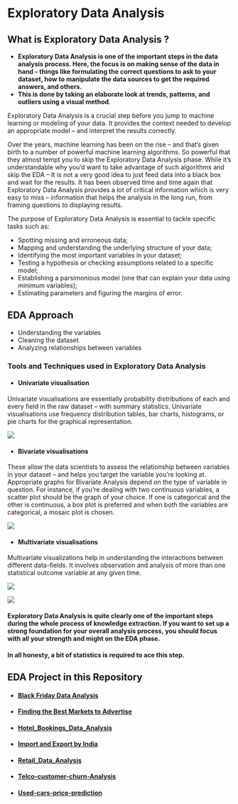 # Exploratory Data Analysis 

## What is Exploratory Data Analysis ?

- **Exploratory Data Analysis is one of the important steps in the data analysis process. Here, the focus is on making sense of the data in hand – things like formulating the correct questions to ask to your dataset, how to manipulate the data sources to get the required answers, and others.** 
- **This is done by taking an elaborate look at trends, patterns, and outliers using a visual method**.


Exploratory Data Analysis is a crucial step before you jump to machine learning or modeling of your data. 
It provides the context needed to develop an appropriate model – and interpret the results correctly.


Over the years, machine learning has been on the rise – and that’s given birth to a number of powerful machine learning algorithms. 
So powerful that they almost tempt you to skip the Exploratory Data Analysis phase. 
While it’s understandable why you’d want to take advantage of such algorithms and skip the EDA – It is not a very good idea to just feed data into a black box and wait for the results. 
It has been observed time and time again that Exploratory Data Analysis provides a lot of critical information which is very easy to miss – information that helps the analysis in the long run, from framing questions to displaying results.


The purpose of Exploratory Data Analysis is essential to tackle specific tasks such as:

- Spotting missing and erroneous data;
- Mapping and understanding the underlying structure of your data;
- Identifying the most important variables in your dataset;
- Testing a hypothesis or checking assumptions related to a specific model;
- Establishing a parsimonious model (one that can explain your data using minimum variables);
- Estimating parameters and figuring the margins of error.



## EDA Approach
- Understanding the variables
- Cleaning the dataset
- Analyzing relationships between variables



### Tools and Techniques used in Exploratory Data Analysis
- #### Univariate visualisation
Univariate visualisations are essentially probability distributions of each and every field in the raw dataset – with summary statistics. 
Univariate visualisations use frequency distribution tables, bar charts, histograms, or pie charts for the graphical representation.

![](https://github.com/kanasepratik/Exploratory-Data-Analysis-Projects_1/blob/master/images/hist.jpg)



- #### Bivariate visualisations
These allow the data scientists to assess the relationship between variables in your dataset – and helps you target the variable you’re looking at. Appropriate graphs for Bivariate Analysis depend on the type of variable in question. For instance, if you’re dealing with two continuous variables, a scatter plot should be the graph of your choice. 
If one is categorical and the other is continuous, a box plot is preferred and when both the variables are categorical, a mosaic plot is chosen.

![](https://github.com/kanasepratik/Exploratory-Data-Analysis-Projects_1/blob/master/images/bivariate.png)



- #### Multivariate visualisations

Multivariate visualizations help in understanding the interactions between different data-fields. 
It involves observation and analysis of more than one statistical outcome variable at any given time.

![](https://github.com/kanasepratik/Exploratory-Data-Analysis-Projects_1/blob/master/images/multi.png)

![](https://github.com/kanasepratik/Exploratory-Data-Analysis-Projects_1/blob/master/images/multi.jpg)


#### Exploratory Data Analysis is quite clearly one of the important steps during the whole process of knowledge extraction. If you want to set up a strong foundation for your overall analysis process, you should focus with all your strength and might on the EDA phase. 
#### In all honesty, a bit of statistics is required to ace this step.



## EDA Project in this Repository

- #### [Black Friday Data Analysis](https://github.com/kanasepratik/Exploratory-Data-Analysis-Projects_1/tree/master/Black%20Friday%20Data%20Analysis)

- #### [Finding the Best Markets to Advertise](https://github.com/kanasepratik/Exploratory-Data-Analysis-Projects_1/tree/master/Finding%20the%20Best%20Markets%20to%20Advertise)

- #### [Hotel_Bookings_Data_Analysis](https://github.com/kanasepratik/Exploratory-Data-Analysis-Projects_1/tree/master/Hotel_Bookings_Data_Analysis)

- #### [Import and Export by India](https://github.com/kanasepratik/Exploratory-Data-Analysis-Projects_1/tree/master/Import%20and%20Export%20by%20India)

- #### [Retail_Data_Analysis](https://github.com/kanasepratik/Exploratory-Data-Analysis-Projects_1/tree/master/Retail_Data_Analysis)

- #### [Telco-customer-churn-Analysis](https://github.com/kanasepratik/Exploratory-Data-Analysis-Projects_1/tree/master/Telco-customer-churn-Analysis)

- #### [Used-cars-price-prediction](https://github.com/kanasepratik/Exploratory-Data-Analysis-Projects_1/tree/master/Used-cars-price-prediction)





